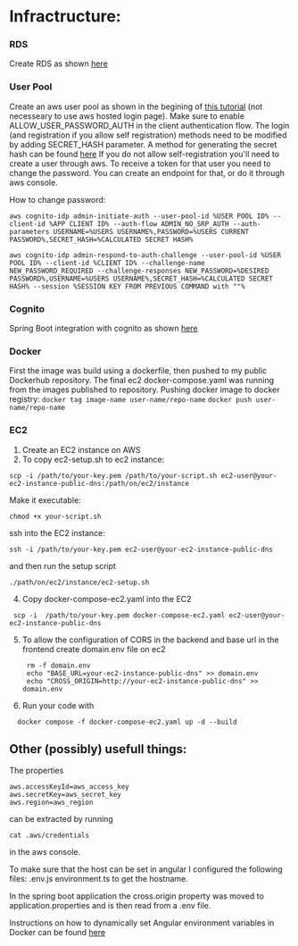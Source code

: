 # Infractructure:

### RDS

Create RDS as shown [here](https://www.youtube.com/watch?v=GSu1g9jvFhY)


### User Pool

Create an aws user pool as shown in the begining of [this tutorial](https://www.youtube.com/watch?v=o2IM9oI6Eqk&ab_channel=SecurityinAction101) (not necesseary to use aws hosted login page). Make sure to enable ALLOW_USER_PASSWORD_AUTH in the client authentication flow. 
The login (and registration if you allow self registration) methods need to be modified by adding SECRET_HASH parameter. A method for generating the secret hash can be found [here](https://docs.aws.amazon.com/cognito/latest/developerguide/signing-up-users-in-your-app.html#cognito-user-pools-computing-secret-hash)
If you do not allow self-registration you'll need to create a user through aws. To receive a token for that user you need to change the password. You can create an endpoint for that, or do it through aws console.

How to change password:
```
aws cognito-idp admin-initiate-auth --user-pool-id %USER POOL ID% --client-id %APP CLIENT ID% --auth-flow ADMIN_NO_SRP_AUTH --auth-parameters USERNAME=%USERS USERNAME%,PASSWORD=%USERS CURRENT PASSWORD%,SECRET_HASH=%CALCULATED SECRET HASH%
```
```
aws cognito-idp admin-respond-to-auth-challenge --user-pool-id %USER POOL ID% --client-id %CLIENT ID% --challenge-name NEW_PASSWORD_REQUIRED --challenge-responses NEW_PASSWORD=%DESIRED PASSWORD%,USERNAME=%USERS USERNAME%,SECRET_HASH=%CALCULATED SECRET HASH% --session %SESSION KEY FROM PREVIOUS COMMAND with ""%
```


### Cognito

Spring Boot integration with cognito as shown [here](https://dev.to/daviidy/api-security-how-to-implement-authentication-and-authorization-with-aws-cognito-in-spring-boot-4713?fbclid=IwAR1RlEKeoMiZwmdQf8b9IOl-8C1DKezTgGCButUdDape5mgLguxveRD9jQQ)

### Docker


First the image was build using a dockerfile, then pushed to my public Dockerhub repository. 
The final ec2 docker-compose.yaml was running from the images published to repository. 
  Pushing docker image to docker registry:
    ```
    docker tag image-name user-name/repo-name
    ```
    ```
    docker push user-name/repo-name
    ```


### EC2


1. Create an EC2 instance on AWS
2. To copy ec2-setup.sh to ec2 instance:
```
scp -i /path/to/your-key.pem /path/to/your-script.sh ec2-user@your-ec2-instance-public-dns:/path/on/ec2/instance

```
Make it executable:
```
chmod +x your-script.sh
```
ssh into the EC2 instance:
```
ssh -i /path/to/your-key.pem ec2-user@your-ec2-instance-public-dns
```
and then run the setup script
```
./path/on/ec2/instance/ec2-setup.sh
```
4. Copy docker-compose-ec2.yaml into the EC2
  ```
   scp -i  /path/to/your-key.pem docker-compose-ec2.yaml ec2-user@your-ec2-instance-public-dns
  ```
5. To allow the configuration of CORS in the backend and base url in the frontend create domain.env file on ec2
   ```
    rm -f domain.env
    echo "BASE_URL=your-ec2-instance-public-dns" >> domain.env
    echo "CROSS_ORIGIN=http://your-ec2-instance-public-dns" >> domain.env
   ```
6. Run your code with
  ```
    docker compose -f docker-compose-ec2.yaml up -d --build
```


## Other (possibly) usefull things:

The properties 
```
aws.accessKeyId=aws_access_key
aws.secretKey=aws_secret_key
aws.region=aws_region
```
can be extracted by running 
```
cat .aws/credentials
```
in the aws console.

To make sure that the host can be set in angular I configured the following files:
.env.js
environment.ts
to get the hostname.

In the spring boot application the cross.origin property was moved to application.properties and is then read from a .env file.

Instructions on how to dynamically set Angular environment variables in Docker can be found [here](https://pumpingco.de/blog/environment-variables-angular-docker/)

